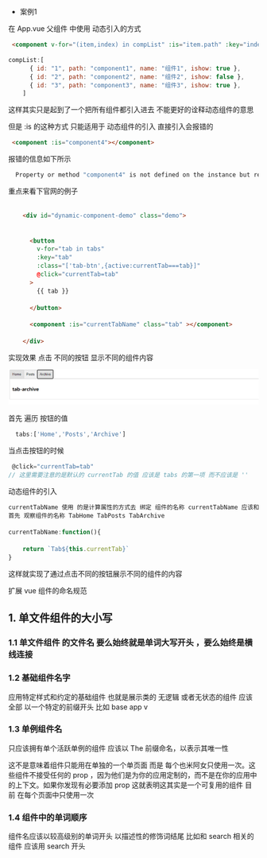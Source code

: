 - 案例1

在 App.vue  父组件 中使用 动态引入的方式

```html
 <component v-for="(item,index) in compList" :is="item.path" :key="index" ></component>
```

```js
compList:[
      { id: "1", path: "component1", name: "组件1", ishow: true },
      { id: "2", path: "component2", name: "组件2", ishow: false },
      { id: "3", path: "component3", name: "组件3", ishow: true },
    ]
```

这样其实只是起到了一个把所有组件都引入进去 不能更好的诠释动态组件的意思 

但是  :is 的这种方式 只能适用于 动态组件的引入  直接引入会报错的 

```html
 <component :is="component4"></component>  
```

报错的信息如下所示

```js
  Property or method "component4" is not defined on the instance but referenced during render.
```

重点来看下官网的例子

```html

    <div id="dynamic-component-demo" class="demo">


      <button
        v-for="tab in tabs"
        :key="tab"
        :class="['tab-btn',{active:currentTab===tab}]"
        @click="currentTab=tab"
      >
        {{ tab }}

      </button>

      <component :is="currentTabName" class="tab" ></component>

    </div>
```



实现效果  点击 不同的按钮 显示不同的组件内容

![image-20210301222420200](README.assets/image-20210301222420200.png)

首先 遍历 按钮的值

```js
  tabs:['Home','Posts','Archive']
```

当点击按钮的时候 

```js
 @click="currentTab=tab"
// 这里需要注意的是默认的 currentTab 的值 应该是 tabs 的第一项 而不应该是 ''
```

动态组件的引入

```js
currentTabName 使用 的是计算属性的方式去 绑定 组件的名称 currentTabName 应该和当前组件的名称相同
首先 观察组件的名称 TabHome TabPosts TabArchive

currentTabName:function(){
    
    return `Tab${this.currentTab}`
}

```

这样就实现了通过点击不同的按钮展示不同的组件的内容

扩展  vue 组件的命名规范

## 1. 单文件组件的大小写

### 1.1 **单文件组件** 的文件名 要么始终就是单词大写开头 ，要么始终是横线连接 

### 1.2 基础组件名字

应用特定样式和约定的基础组件  也就是展示类的 无逻辑 或者无状态的组件 应该全部 以一个特定的前缀开头 比如 base app v 

### 1.3 单例组件名 

只应该拥有单个活跃单例的组件 应该以 The 前缀命名，以表示其唯一性

这不是意味着组件只能用在单独的一个单页面 而是 每个也米阿女只使用一次。这些组件不接受任何的 prop ，因为他们是为你的应用定制的，而不是在你的应用中的上下文。如果你发现有必要添加 prop 这就表明这其实是一个可复用的组件 目前 在每个页面中只使用一次

### 1.4 组件中的单词顺序

组件名应该以较高级别的单词开头 以描述性的修饰词结尾 比如和 search 相关的组件 应该用 search 开头



